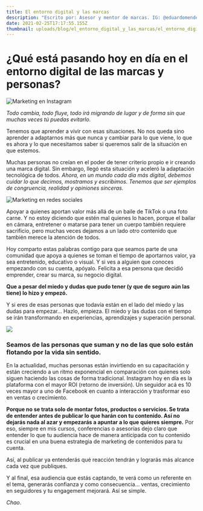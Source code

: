 ```yaml
---
title: El entorno digital y las marcas
description: "Escrito por: Asesor y mentor de marcas. IG: @eduardomendez"
date: 2021-02-25T17:17:55.155Z
thumbnail: uploads/blog/el_entorno_digital_y_las_marcas/el_entorno_digital_y_las_marcas.jpg
---
```

# ¿Qué está pasando hoy en día en el entorno digital de las marcas y personas?

![Marketing en Instagram](https://unsplash.com/photos/71Qk8ODIBko "Estrategias de marketing en instagram")

*Todo cambia, todo fluye, todo irá migrando de lugar y de forma sin que muchas veces tú puedas evitarlo.* 

Tenemos que aprender a vivir con esas situaciones. No nos queda sino aprender a adaptarnos más que nunca y cambiar para lo que viene, lo que es ahora y lo que necesitamos saber si queremos salir de la situación en que estemos.

Muchas personas no creían en el poder de tener criterio propio e ir creando una marca digital. Sin embargo, llegó esta situación y aceleró la adaptación tecnológica de todos. *Ahora, en un mundo cada día más digital, debemos cuidar lo que decimos, mostramos y escribimos. Tenemos que ser ejemplos de congruencia, realidad y opiniones sinceras.*

![Marketing en redes sociales](uploads/blog/instagram-internet-keyboard-163141.jpg "Social media marketing")

Apoyar a quienes aportan valor más allá de un baile de TikTok o una foto carne. Y no estoy diciendo que estén mal quienes lo hacen, porque el bailar en cámara, entretener o matarse para tener un cuerpo también requiere sacrificio, pero muchas veces dejamos a un lado otro contenido que también merece la atención de todos.

Hoy comparto estas palabras contigo para que seamos parte de una comunidad que apoya a quienes se toman el tiempo de aportarnos valor, ya sea entretenido, educativo o visual. Y si ves a alguien que conoces empezando con su cuenta, apóyalo. Felicita a esa persona que decidió emprender, crear su marca, su negocio digital.

**Que a pesar del miedo y dudas que pudo tener (y que de seguro aún las tiene) lo hizo y empezó.**

Y si eres de esas personas que todavía están en el lado del miedo y las dudas para empezar... Hazlo, empieza. El miedo y las dudas con el tiempo se irán transformando en experiencias, aprendizajes y superación personal.

![](https://unsplash.com/photos/DL-lUF5i_sY)

### Seamos de las personas que suman y no de las que solo están flotando por la vida sin sentido.

En la actualidad, muchas personas están invirtiendo en su capacitación y están creciendo a un ritmo exponencial en comparación con quienes solo siguen haciendo las cosas de forma tradicional⁣. Instagram hoy en día es la plataforma con el mayor ROI (retorno de inversión). Un seguidor acá es 10 veces mayor a uno de Facebook en cuanto a interacción y trasformar eso en ventas o crecimiento⁣.

**Porque no se trata solo de montar fotos, productos o servicios. Se trata de entender antes de publicar lo que harán con tu contenido. Así no dejarás nada al azar y empezarás a apuntar a lo que quieres siempre.⁣** Por eso, siempre en mis cursos, conferencias o asesorías dejo claro que entender lo que tu audiencia hace de manera anticipada con tu contenido es crucial en una buena estrategia de marketing de contenidos para tu cuenta. 

Así, al publicar ya entenderás qué reacción tendrán y lograrás más alcance cada vez que publiques.

Y al final, esa audiencia que estás captando, te verá como un referente en el tema, generarás confianza y como consecuencia... ventas, crecimiento en seguidores y tu engagement mejorará. Así se simple.

*Chao*.